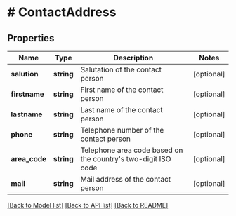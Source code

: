 # # ContactAddress

## Properties

Name | Type | Description | Notes
------------ | ------------- | ------------- | -------------
**salution** | **string** | Salutation of the contact person | [optional]
**firstname** | **string** | First name of the contact person | [optional]
**lastname** | **string** | Last name of the contact person | [optional]
**phone** | **string** | Telephone number of the contact person | [optional]
**area_code** | **string** | Telephone area code based on the country&#39;s two-digit ISO code | [optional]
**mail** | **string** | Mail address of the contact person | [optional]

[[Back to Model list]](../../README.md#models) [[Back to API list]](../../README.md#endpoints) [[Back to README]](../../README.md)
